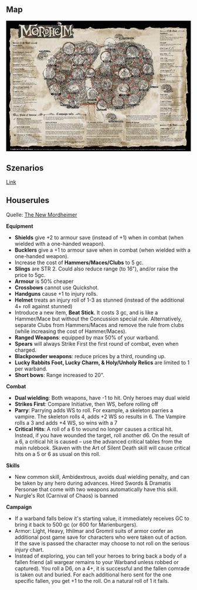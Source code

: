 ## Map
![](Pics/MordheimMapCampaign2021.jpg)

## Szenarios
[Link](https://github.com/Labernator/Mordheim/tree/master/Old/Return-to-Mordheim/Szenarios)

## Houserules
Quelle: [The New Mordheimer](https://mordheimer.net/docs/house_rules)

**Equipment**
 - **Shields** give +2 to armour save (instead of +1) when in combat (when wielded with a one-handed weapon).
 - **Bucklers** give a +1 to armour save when in combat (when wielded with a one-handed weapon).
 - Increase the cost of **Hammers/Maces/Clubs** to 5 gc.
 - **Slings** are STR 2. Could also reduce range (to 16"), and/or raise the price to 5gc.
 - **Armour** is 50% cheaper 
 - **Crossbows** cannot use Quickshot.
 - **Handguns** cause +1 to injury rolls.
 - **Helmet** treats an injury roll of 1-3 as stunned (instead of the additional 4+ roll against stunned)
 - Introduce a new item, **Beat Stick**. It costs 3 gc, and is like a Hammer/Mace but without the Concussion special rule. Alternatively, separate Clubs from Hammers/Maces and remove the rule from clubs (while increasing the cost of Hammer/Maces).
 - **Ranged Weapons**: equipped by max 50% of your warband.
 - **Spears** will always Strike First the first round of combat, even when charged.
 - **Blackpowder weapons**: reduce prices by a third, rounding up.
 - **Lucky Rabbits Foot, Lucky Charm, & Holy/Unholy Relics** are limited to 1 per warband.
 - **Short bows**: Range increased to 20".

**Combat**
 - **Dual wielding**: Both weapons, have -1 to hit. Only heroes may dual wield
 - **Strikes First**: Compare Initiative, then WS, before rolling off
 - **Parry**: Parrying adds WS to roll. For example, a skeleton parries a vampire. The skeleton rolls 4, adds +2 WS so results in 6. The Vampire rolls a 3 and adds +4 WS, so wins with a 7
 - **Critical Hits**: A roll of a 6 to wound no longer causes a critical hit. Instead, if you have wounded the target, roll another d6. On the result of a 6, a critical hit is caused – use the advanced critical tables from the main rulebook. Skaven with the Art of Silent Death skill will cause critical hits on a 5 or 6 as usual on this roll.

**Skills**
 - New common skill, Ambidextrous, avoids dual wielding penalty, and can be taken by any hero during advances. Hired Swords & Dramatis Personae that come with two weapons automatically have this skill.
 - Nurgle's Rot (Carnival of Chaos) is banned

**Campaign**
 - If a warband falls below it's starting value, it immediately receives GC to bring it back to 500 gc (or 600 for Marienburgers).
 - Armor: Light, Heavy, Ithilmar and Gromril suits of armor confer an additional post game save for characters who were taken out of action. If the save is passed the character may choose to not roll on the serious injury chart.
 - Instead of exploring, you can tell your heroes to bring back a body of a fallen friend (all wargear remains to your Warband unless robbed or captured). You roll a D6, on a 4+, it is successful and the fallen comrade is taken out and buried. For each additional hero sent for the one specific fallen, you get +1 to the roll. On a natural roll of 1 it fails.
